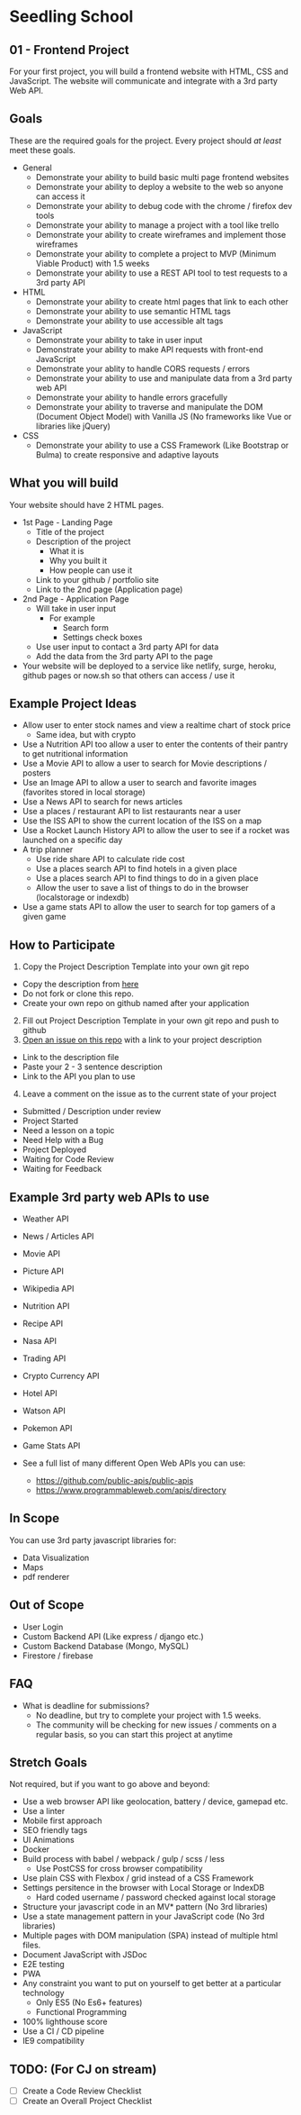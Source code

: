 # Seedling School

## 01 - Frontend Project

For your first project, you will build a frontend website with HTML, CSS and JavaScript. The website will communicate and integrate with a 3rd party Web API.

## Goals

These are the required goals for the project. Every project should _at least_ meet these goals.

* General
  * Demonstrate your ability to build basic multi page frontend websites
  * Demonstrate your ability to deploy a website to the web so anyone can access it
  * Demonstrate your ability to debug code with the chrome / firefox dev tools
  * Demonstrate your ability to manage a project with a tool like trello
  * Demonstrate your ability to create wireframes and implement those wireframes
  * Demonstrate your ability to complete a project to MVP (Minimum Viable Product) with 1.5 weeks
  * Demonstrate your ability to use a REST API tool to test requests to a 3rd party API
* HTML
  * Demonstrate your ability to create html pages that link to each other
  * Demonstrate your ability to use semantic HTML tags
  * Demonstrate your ability to use accessible alt tags
* JavaScript
  * Demonstrate your ability to take in user input
  * Demonstrate your ability to make API requests with front-end JavaScript
  * Demonstrate your ablity to handle CORS requests / errors
  * Demonstrate your ability to use and manipulate data from a 3rd party web API
  * Demonstrate your ability to handle errors gracefully
  * Demonstrate your ability to traverse and manipulate the DOM (Document Object Model) with Vanilla JS (No frameworks like Vue or libraries like jQuery)
* CSS
  * Demonstrate your ability to use a CSS Framework (Like Bootstrap or Bulma) to create responsive and adaptive layouts

## What you will build

Your website should have 2 HTML pages.

* 1st Page - Landing Page
  * Title of the project
  * Description of the project
    * What it is
    * Why you built it
    * How people can use it
  * Link to your github / portfolio site
  * Link to the 2nd page (Application page)
* 2nd Page - Application Page
  * Will take in user input
    * For example
      * Search form
      * Settings check boxes
  * Use user input to contact a 3rd party API for data
  * Add the data from the 3rd party API to the page
* Your website will be deployed to a service like netlify, surge, heroku, github pages or now.sh so that others can access / use it

## Example Project Ideas

* Allow user to enter stock names and view a realtime chart of stock price
  * Same idea, but with crypto
* Use a Nutrition API too allow a user to enter the contents of their pantry to get nutritional information
* Use a Movie API to allow a user to search for Movie descriptions / posters
* Use an Image API to allow a user to search and favorite images (favorites stored in local storage)
* Use a News API to search for news articles
* Use a places / restaurant API to list restaurants near a user
* Use the ISS API to show the current location of the ISS on a map
* Use a Rocket Launch History API to allow the user to see if a rocket was launched on a specific day
* A trip planner
  * Use ride share API to calculate ride cost
  * Use a places search API to find hotels in a given place
  * Use a places search API to find things to do in a given place
  * Allow the user to save a list of things to do in the browser (localstorage or indexdb) 
* Use a game stats API to allow the user to search for top gamers of a given game

## How to Participate

1. Copy the Project Description Template into your own git repo
  * Copy the description from [here](https://raw.githubusercontent.com/CodingGarden/seedling-school-01-frontend-project/master/PROJECT_DESCRIPTION_TEMPLATE.md)
  * Do not fork or clone this repo.
  * Create your own repo on github named after your application
2. Fill out Project Description Template in your own git repo and push to github
3. [Open an issue on this repo](https://github.com/CodingGarden/seedling-school-01-frontend-project/issues/new) with a link to your project description
  * Link to the description file
  * Paste your 2 - 3 sentence description
  * Link to the API you plan to use
4. Leave a comment on the issue as to the current state of your project
  * Submitted / Description under review
  * Project Started
  * Need a lesson on a topic
  * Need Help with a Bug
  * Project Deployed
  * Waiting for Code Review
  * Waiting for Feedback

## Example 3rd party web APIs to use

* Weather API
* News / Articles API 
* Movie API
* Picture API
* Wikipedia API
* Nutrition API
* Recipe API
* Nasa API
* Trading API
* Crypto Currency API
* Hotel API
* Watson API
* Pokemon API
* Game Stats API

* See a full list of many different Open Web APIs you can use:
  * https://github.com/public-apis/public-apis
  * https://www.programmableweb.com/apis/directory

## In Scope

You can use 3rd party javascript libraries for:
* Data Visualization
* Maps
* pdf renderer

## Out of Scope

* User Login
* Custom Backend API (Like express / django etc.)
* Custom Backend Database (Mongo, MySQL)
* Firestore / firebase

## FAQ

* What is deadline for submissions?
  * No deadline, but try to complete your project with 1.5 weeks.
  * The community will be checking for new issues / comments on a regular basis, so you can start this project at anytime

## Stretch Goals

Not required, but if you want to go above and beyond:

* Use a web browser API like geolocation, battery / device, gamepad etc.
* Use a linter
* Mobile first approach
* SEO friendly tags
* UI Animations
* Docker
* Build process with babel / webpack / gulp / scss / less
  * Use PostCSS for cross browser compatibility
* Use plain CSS with Flexbox / grid instead of a CSS Framework
* Settings persitence in the browser with Local Storage or IndexDB
  * Hard coded username / password checked against local storage
* Structure your javascript code in an MV* pattern (No 3rd libraries)
* Use a state management pattern in your JavaScript code (No 3rd libraries)
* Multiple pages with DOM manipulation (SPA) instead of multiple html files.
* Document JavaScript with JSDoc
* E2E testing
* PWA
* Any constraint you want to put on yourself to get better at a particular technology
  * Only ES5 (No Es6+ features)
  * Functional Programming
* 100% lighthouse score
* Use a CI / CD pipeline
* IE9 compatibility

## TODO: (For CJ on stream)

* [ ] Create a Code Review Checklist
* [ ] Create an Overall Project Checklist